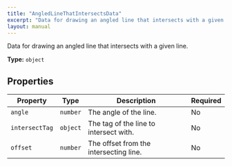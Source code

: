 ```yaml
---
title: "AngledLineThatIntersectsData"
excerpt: "Data for drawing an angled line that intersects with a given line."
layout: manual
---
```


Data for drawing an angled line that intersects with a given line.


**Type:** `object`

## Properties

| Property | Type | Description | Required |
|----------|------|-------------|----------|
| `angle` | `number` | The angle of the line. | No |
| `intersectTag` | `object` | The tag of the line to intersect with. | No |
| `offset` | `number` | The offset from the intersecting line. | No |


